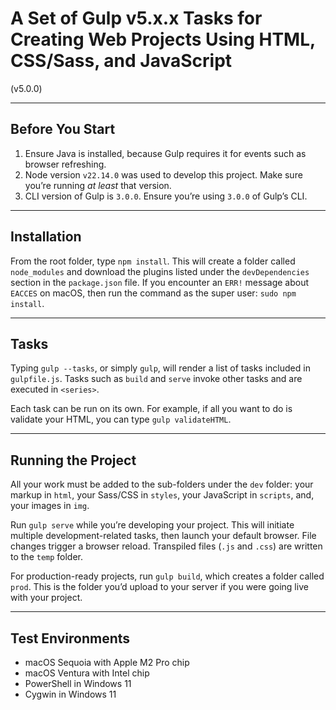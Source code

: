 # A Set of Gulp v5.x.x Tasks for Creating Web Projects Using HTML, CSS/Sass, and JavaScript

(v5.0.0)

---

## Before You Start

1. Ensure Java is installed, because Gulp requires it for events such as browser refreshing.
2. Node version `v22.14.0` was used to develop this project. Make sure you’re running *at least* that version.
3. CLI version of Gulp is `3.0.0`. Ensure you’re using `3.0.0` of Gulp’s CLI.

---

## Installation

From the root folder, type `npm install`. This will create a folder called `node_modules` and download the plugins listed under the `devDependencies` section in the `package.json` file. If you encounter an `ERR!` message about `EACCES` on macOS, then run the command as the super user: `sudo npm install`.

---

## Tasks

Typing `gulp --tasks`, or simply `gulp`, will render a list of tasks included in `gulpfile.js`. Tasks such as `build` and `serve` invoke other tasks and are executed in `<series>`.

Each task can be run on its own. For example, if all you want to do is validate your HTML, you can type `gulp validateHTML`.

---

## Running the Project

All your work must be added to the sub-folders under the `dev` folder: your markup in `html`, your Sass/CSS in `styles`, your JavaScript in `scripts`, and, your images in `img`.

Run `gulp serve` while you’re developing your project. This will initiate multiple development-related tasks, then launch your default browser. File changes trigger a browser reload. Transpiled files (`.js` and `.css`) are written to the `temp` folder.

For production-ready projects, run `gulp build`, which creates a folder called `prod`. This is the folder you’d upload to your server if you were going live with your project.

---

## Test Environments

* macOS Sequoia with Apple M2 Pro chip
* macOS Ventura with Intel chip
* PowerShell in Windows 11
* Cygwin in Windows 11
